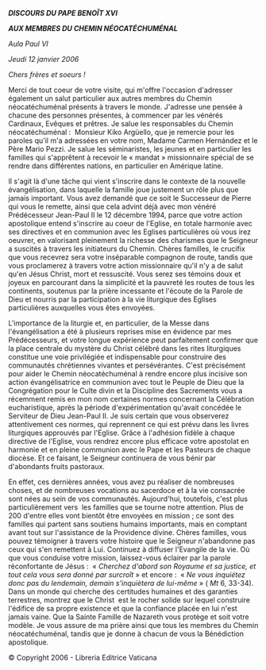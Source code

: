 ***DISCOURS DU PAPE BENOÎT XVI***

***AUX MEMBRES DU CHEMIN NÉOCATÉCHUMÉNAL***

*Aula Paul VI*

*Jeudi 12 janvier 2006*

*Chers frères et soeurs !*

Merci de tout coeur de votre visite, qui m'offre l'occasion d'adresser également un salut particulier aux autres membres du Chemin néocatéchuménal présents à travers le monde. J'adresse une pensée à chacune des personnes présentes, à commencer par les vénérés Cardinaux, Evêques et prêtres. Je salue les responsables du Chemin néocatéchuménal :  Monsieur Kiko Argüello, que je remercie pour les paroles qu'il m'a adressées en votre nom, Madame Carmen Hernández et le Père Mario Pezzi. Je salue les séminaristes, les jeunes et en particulier les familles qui s'apprêtent à recevoir le « mandat » missionnaire spécial de se rendre dans différentes nations, en particulier en Amérique latine.

Il s'agit là d'une tâche qui vient s'inscrire dans le contexte de la nouvelle évangélisation, dans laquelle la famille joue justement un rôle plus que jamais important. Vous avez demandé que ce soit le Successeur de Pierre qui vous le remette, ainsi que cela advint déjà avec mon vénéré Prédécesseur Jean-Paul II le 12 décembre 1994, parce que votre action apostolique entend s'inscrire au coeur de l'Eglise, en totale harmonie avec ses directives et en communion avec les Eglises particulières où vous irez oeuvrer, en valorisant pleinement la richesse des charismes que le Seigneur a suscités à travers les initiateurs du Chemin. Chères familles, le crucifix que vous recevrez sera votre inséparable compagnon de route, tandis que vous proclamerez à travers votre action missionnaire qu'il n'y a de salut qu'en Jésus Christ, mort et ressuscité. Vous serez ses témoins doux et joyeux en parcourant dans la simplicité et la pauvreté les routes de tous les continents, soutenus par la prière incessante et l'écoute de la Parole de Dieu et nourris par la participation à la vie liturgique des Eglises particulières auxquelles vous êtes envoyées.

L'importance de la liturgie et, en particulier, de la Messe dans l'évangélisation a été à plusieurs reprises mise en évidence par mes Prédécesseurs, et votre longue expérience peut parfaitement confirmer que la place centrale du mystère du Christ célébré dans les rites liturgiques constitue une voie privilégiée et indispensable pour construire des communautés chrétiennes vivantes et persévérantes. C'est précisément pour aider le Chemin néocatéchuménal à rendre encore plus incisive son action évangélisatrice en communion avec tout le Peuple de Dieu que la Congrégation pour le Culte divin et la Discipline des Sacrements vous a récemment remis en mon nom certaines normes concernant la Célébration eucharistique, après la période d'expérimentation qu'avait concédée le Serviteur de Dieu Jean-Paul II. Je suis certain que vous observerez attentivement ces normes, qui reprennent ce qui est prévu dans les livres liturgiques approuvés par l'Eglise. Grâce à l'adhésion fidèle à chaque directive de l'Eglise, vous rendrez encore plus efficace votre apostolat en harmonie et en pleine communion avec le Pape et les Pasteurs de chaque diocèse. Et ce faisant, le Seigneur continuera de vous bénir par d'abondants fruits pastoraux.

En effet, ces dernières années, vous avez pu réaliser de nombreuses choses, et de nombreuses vocations au sacerdoce et à la vie consacrée sont nées au sein de vos communautés. Aujourd'hui, toutefois, c'est plus particulièrement vers  les familles que se tourne notre attention. Plus de 200 d'entre elles vont bientôt être envoyées en mission ; ce sont des familles qui partent sans soutiens humains importants, mais en comptant avant tout sur l'assistance de la Providence divine. Chères familles, vous pouvez témoigner à travers votre histoire que le Seigneur n'abandonne pas ceux qui s'en remettent à Lui. Continuez à diffuser l'Evangile de la vie. Où que vous conduise votre mission, laissez-vous éclairer par la parole réconfortante de Jésus :  « *Cherchez d'abord son Royaume et sa justice, et tout cela vous sera donné par surcroît* » et encore :  « *Ne vous inquiétez donc pas du lendemain, demain s'inquiètera de lui-même* » ( *Mt* 6, 33-34). Dans un monde qui cherche des certitudes humaines et des garanties terrestres, montrez que le Christ  est le rocher solide sur lequel construire l'édifice de sa propre existence et que la confiance placée en lui n'est jamais vaine. Que la Sainte Famille de Nazareth vous protège et soit votre modèle. Je vous assure de ma prière ainsi que tous les membres du Chemin néocatéchuménal, tandis que je donne à chacun de vous la Bénédiction apostolique.

© Copyright 2006 - Libreria Editrice Vaticana